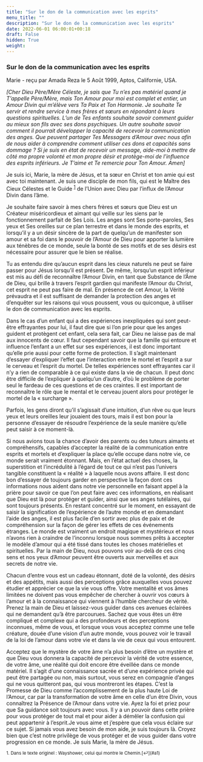 ```yaml
---
title: "Sur le don de la communication avec les esprits"
menu_title: ""
description: "Sur le don de la communication avec les esprits"
date: 2022-06-01 06:00:01+00:18
draft: False
hidden: True
weight:
---
```

### Sur le don de la communication avec les esprits

Marie - reçu par Amada Reza le 5 Août 1999, Aptos, Californie, USA.

*[Cher Dieu Père/Mère Céleste, je sais que Tu n’es pas matériel quand je T’appelle Père/Mère, mais Ton Amour pour moi est complet et entier, un Amour Divin qui m’élève vers Ta Paix et Ton Harmonie. Je souhaite Te servir et rendre service à mes frères et sœurs en répondant à leurs questions spirituelles. L’un de Tes enfants souhaite savoir comment guider au mieux son fils avec ses dons psychiques. Un autre souhaite savoir comment il pourrait développer la capacité de recevoir la communication des anges. Que peuvent partager Tes Messagers d’Amour avec nous afin de nous aider à comprendre comment utiliser ces dons et capacités sans dommage ? Si je suis en état de recevoir un message, aide-moi à mettre de côté ma propre volonté et mon propre désir et protège-moi de l’influence des esprits inférieurs. Je T’aime et Te remercie pour Ton Amour. Amen]*

Je suis ici, Marie, la mère de Jésus, et ta sœur en Christ et ton amie qui est avec toi maintenant. Je suis une disciple de mon fils, qui est le Maître des Cieux Célestes et le Guide <sup id="a1">[1](#f1)</sup> de l’Union avec Dieu par l’influx de l’Amour Divin dans l’âme.

Je souhaite faire savoir à mes chers frères et sœurs que Dieu est un Créateur miséricordieux et aimant qui veille sur les siens par le fonctionnement parfait de Ses Lois. Les anges sont Ses porte-paroles, Ses yeux et Ses oreilles sur ce plan terrestre et dans le monde des esprits, et lorsqu’il y a un désir sincère de la part de quelqu’un de manifester son amour et sa foi dans le pouvoir de l’Amour de Dieu pour apporter la lumière aux ténèbres de ce monde, seule la bonté de ses motifs et de ses désirs est nécessaire pour assurer que le bien se réalise.

Tu as entendu dire qu’aucun esprit dans les cieux naturels ne peut se faire passer pour Jésus lorsqu’il est présent. De même, lorsqu’un esprit inférieur est mis au défi de reconnaître l’Amour Divin, en tant que Substance de l’Âme de Dieu, qui brille à travers l’esprit gardien qui manifeste l’Amour du Christ, cet esprit ne peut pas faire de mal. En présence de cet Amour, la Vérité prévaudra et il est suffisant de demander la protection des anges et d’enquêter sur les raisons qui vous poussent, vous ou quiconque, à utiliser le don de communication avec les esprits.

Dans le cas d’un enfant qui a des expériences inexpliquées qui sont peut-être effrayantes pour lui, il faut dire que si l’on prie pour que les anges guident et protègent cet enfant, cela sera fait, car Dieu ne laisse pas de mal aux innocents de cœur. Il faut cependant savoir que la famille qui entoure et influence l’enfant a un effet sur ses expériences, il est donc important qu’elle prie aussi pour cette forme de protection.
Il s’agit maintenant d’essayer d’expliquer l’effet que l’interaction entre le mortel et l’esprit a sur le cerveau et l’esprit du mortel. De telles expériences sont effrayantes car il n’y a rien de comparable à ce qui existe dans la vie de chacun. Il peut donc être difficile de l’expliquer à quelqu’un d’autre, d’où le problème de porter seul le fardeau de ces questions et de ces craintes. Il est important de reconnaître le rôle que le mental et le cerveau jouent alors pour protéger le mortel de la « surcharge ».

Parfois, les gens diront qu’il s’agissait d’une intuition, d’un rêve ou que leurs yeux et leurs oreilles leur jouaient des tours, mais il est bon pour la personne d’essayer de résoudre l’expérience de la seule manière qu’elle peut saisir à ce moment-là.

Si nous avions tous la chance d’avoir des parents ou des tuteurs aimants et compréhensifs, capables d’accepter la réalité de la communication entre esprits et mortels et d’expliquer la place qu’elle occupe dans notre vie, ce monde serait vraiment étonnant. Mais, en l’état actuel des choses, la superstition et l’incrédulité à l’égard de tout ce qui n’est pas l’univers tangible constituent la « réalité » à laquelle nous avons affaire. Il est donc bon d’essayer de toujours garder en perspective la façon dont ces informations nous aident dans notre vie personnelle en faisant appel à la prière pour savoir ce que l’on peut faire avec ces informations, en réalisant que Dieu est là pour protéger et guider, ainsi que ses anges tutélaires, qui sont toujours présents. En restant concentré sur le moment, en essayant de saisir la signification de l’expérience de l’autre monde et en demandant l’aide des anges, il est plus facile d’en sortir avec plus de paix et de compréhension sur la façon de gérer les effets de ces événements étranges. Le monde est vraiment un endroit magique et mystérieux et nous n’avons rien à craindre de l’inconnu lorsque nous sommes prêts à accepter le modèle d’amour qui a été tissé dans toutes les choses matérielles et spirituelles. Par la main de Dieu, nous pouvons voir au-delà de ces cinq sens et nos yeux d’Amour peuvent être ouverts aux merveilles et aux secrets de notre vie.

Chacun d’entre vous est un cadeau étonnant, doté de la volonté, des désirs et des appétits, mais aussi des perceptions grâce auxquelles vous pouvez étudier et apprécier ce que la vie vous offre. Votre mentalité et vos âmes limitées ne doivent pas vous empêcher de chercher à ouvrir vos cœurs à l’amour et à la connaissance qui viennent à l’humble chercheur de vérité. Prenez la main de Dieu et laissez-vous guider dans ces avenues éclairées qui ne demandent qu’à être parcourues. Sachez que vous êtes un être compliqué et complexe qui a des profondeurs et des perceptions inconnues, même de vous, et lorsque vous vous acceptez comme une telle créature, douée d’une vision d’un autre monde, vous pouvez voir le travail de la loi de l’amour dans votre vie et dans la vie de ceux qui vous entourent.

Acceptez que le mystère de votre âme n’a plus besoin d’être un mystère et que Dieu vous donnera la capacité de percevoir la vérité de votre essence, de votre âme, une réalité qui doit encore être éveillée dans ce monde matériel. Il s’agit d’une connaissance sacrée et d’une expérience privée qui peut être partagée ou non, mais surtout, vous serez en compagnie d’anges qui ne vous quitteront pas, qui vous montreront les étapes. C’est la Promesse de Dieu comme l’accomplissement de la plus haute Loi de l’Amour, car par la transformation de votre âme en celle d’un être Divin, vous connaîtrez la Présence de l’Amour dans votre vie. Ayez la foi et priez pour que Sa guidance soit toujours avec vous. Il y a un pouvoir dans cette prière pour vous protéger de tout mal et pour aider à démêler la confusion qui peut appartenir à l’esprit.Je vous aime et j’espère que cela vous éclaire sur ce sujet. Si jamais vous avez besoin de mon aide, je suis toujours là. Croyez bien que c’est notre privilège de vous protéger et de vous guider dans votre progression en ce monde. Je suis Marie, la mère de Jésus.

<small>
1. <large id="f1"> Dans le texte originel : Wayshower, celui qui montre le Chemin.[↩](#a1)